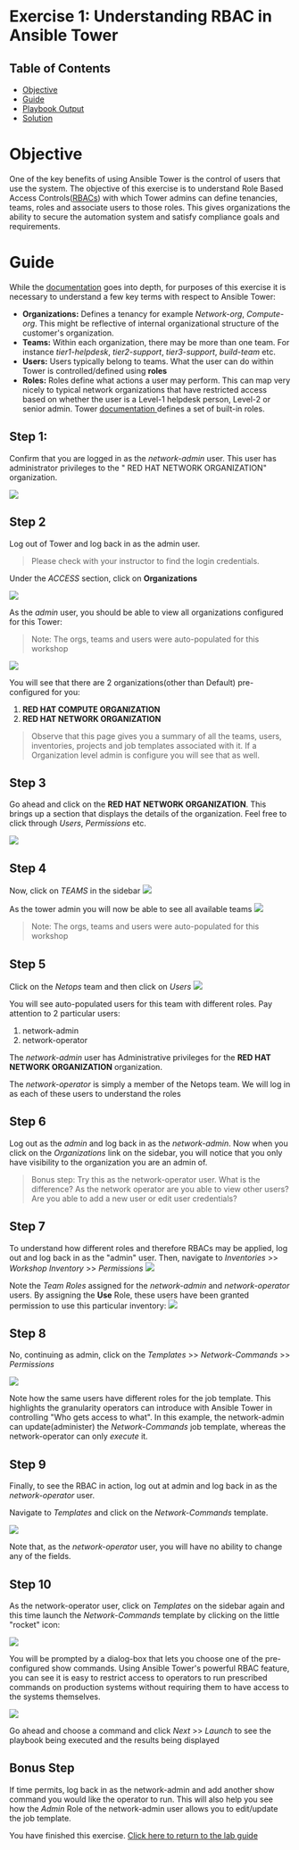 # Exercise 1: Understanding RBAC in Ansible Tower

## Table of Contents

- [Objective](#Objective)
- [Guide](#Guide)
- [Playbook Output](#Playbook_Output)
- [Solution](#Solution)

# Objective

One of the key benefits of using Ansible Tower is the control of users that use the system. The objective of this exercise is to understand Role Based Access Controls([RBACs](https://docs.ansible.com/ansible-tower/latest/html/userguide/security.html#role-based-access-controls)) with which Tower admins can define tenancies, teams, roles and associate users to those roles. This gives organizations the ability to secure the automation system and satisfy compliance goals and requirements.

# Guide

While the [documentation](https://docs.ansible.com/ansible-tower/latest/html/userguide/security.html#role-based-access-controls) goes into depth, for purposes of this exercise it is necessary to understand a few key terms with respect to Ansible Tower:

- **Organizations:** Defines a tenancy for example *Network-org*, *Compute-org*. This might be reflective of internal organizational structure of the customer's organization.
- **Teams:** Within each organization, there may be more than one team. For instance *tier1-helpdesk*, *tier2-support*, *tier3-support*, *build-team* etc.
- **Users:** Users typically belong to teams. What the user can do within Tower is controlled/defined using **roles**
- **Roles:** Roles define what actions a user may perform. This can map very nicely to typical network organizations that have restricted access based on whether the user is a Level-1 helpdesk person, Level-2 or senior admin. Tower [documentation ](https://docs.ansible.com/ansible-tower/latest/html/userguide/security.html#built-in-roles)defines a set of built-in roles.


## Step 1:

Confirm that you are logged in as the *network-admin* user. This user has administrator privileges to the " RED HAT NETWORK ORGANIZATION" organization.

![](images/RBAC_1.png)


## Step 2

Log out of Tower and log back in as the admin user.
> Please check with your instructor to find the login credentials.

Under the *ACCESS* section, click on **Organizations**

![](images/RBAC_2.png)

As the *admin* user, you should be able to view all organizations configured for this Tower:

>Note: The orgs, teams and users were auto-populated for this workshop 

![](images/RBAC_3.png)

You will see that there are 2 organizations(other than Default) pre-configured for you:

1. **RED HAT COMPUTE ORGANIZATION**
2. **RED HAT NETWORK ORGANIZATION**

>Observe that this page gives you a summary of all the teams, users, inventories, projects and job templates associated with it. If a Organization level admin is configure you will see that as well.

## Step 3

Go ahead and click on the **RED HAT NETWORK ORGANIZATION**. This brings up a section that displays the details of the organization. Feel free to click through *Users*, *Permissions* etc.

![](images/RBAC_4.png ) 


## Step 4

Now, click on *TEAMS* in the sidebar
![](images/RBAC_5.png ) 

As the tower admin you will now be able to see all available teams
![](images/RBAC_6.png ) 

>Note: The orgs, teams and users were auto-populated for this workshop 


## Step 5

Click on the *Netops* team and then click on *Users*
![](images/RBAC_7.png ) 

You will see auto-populated users for this team with different roles. Pay attention to 2 particular users:

1. network-admin
2. network-operator

The *network-admin* user has Administrative privileges for the **RED HAT NETWORK ORGANIZATION** organization.

The *network-operator* is simply a member of the Netops team. We will log in as each of these users to understand the roles


## Step 6

Log out as the *admin* and log back in as the *network-admin*. Now when you click on the *Organizations* link on the sidebar, you will notice that you only have visibility to the organization you are an admin of. 


> Bonus step: Try this as the network-operator user. What is the difference? As the network operator are you able to view other users? Are you able to add a new user or edit user credentials?


## Step 7

To understand how different roles and therefore RBACs may be applied, log out and log back in as the "admin" user. Then, navigate to *Inventories* >> *Workshop Inventory* >> *Permissions*
![](images/RBAC_8.png ) 

Note the *Team Roles* assigned for the *network-admin* and *network-operator* users. By assigning the **Use** Role, these users have been granted permission to use this particular inventory:
![](images/RBAC_9.png ) 


## Step 8

No, continuing as admin, click on the *Templates* >> *Network-Commands* >> *Permissions*

![](images/RBAC_10.png ) 

Note how the same users have different roles for the job template. This highlights the granularity operators can introduce with Ansible Tower in controlling "Who gets access to what". In this example, the network-admin can update(administer) the *Network-Commands* job template, whereas the network-operator can only *execute* it.


## Step 9

Finally, to see the RBAC in action, log out at admin and log back in as the *network-operator* user.

Navigate to *Templates* and click on the *Network-Commands* template.

![](images/RBAC_11.png ) 

Note that, as the *network-operator* user, you will have no ability to change any of the fields.


## Step 10

As the network-operator user, click on *Templates* on the sidebar again and this time launch the *Network-Commands* template by clicking on the little "rocket" icon:

![](images/RBAC_12.png ) 

You will be prompted by a dialog-box that lets you choose one of the pre-configured show commands. Using Ansible Tower's powerful RBAC feature, you can see it is easy to restrict access to operators to run prescribed commands on production systems without requiring them to have access to the systems themselves. 

![](images/RBAC_13.png ) 

Go ahead and choose a command and click *Next* >> *Launch* to see the playbook being executed and the results being displayed


## Bonus Step

If time permits, log back in as the network-admin and add another show command you would like the operator to run. This will also help you see how the *Admin* Role of the network-admin user allows you to edit/update the job template.



You have finished this exercise.  [Click here to return to the lab guide](../README.md)
